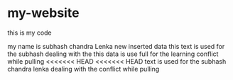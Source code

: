 # my-website

this is my code

my name is subhash chandra Lenka
new inserted data
this text is used for the subhash  dealing with the 
this data is use full for the learning
conflict while pulling
<<<<<<< HEAD
<<<<<<< HEAD
text is used for the subhash chandra lenka  dealing with the conflict while pulling

